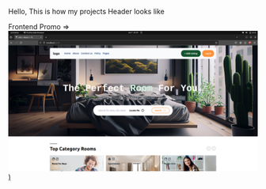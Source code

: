 Hello,
This is how my projects Header looks like

Frontend Promo =>
[![Watch the video](frontend.png))](frontendpromo.mp4)
